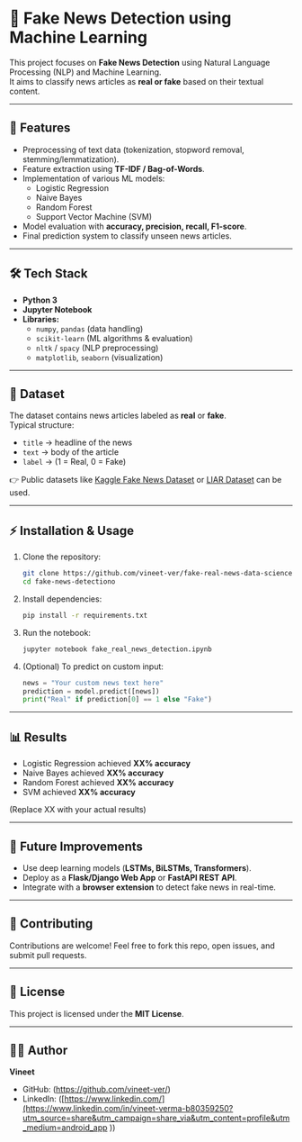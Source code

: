 # 📰 Fake News Detection using Machine Learning

This project focuses on **Fake News Detection** using Natural Language Processing (NLP) and Machine Learning.  
It aims to classify news articles as **real or fake** based on their textual content.

---

## 🚀 Features
- Preprocessing of text data (tokenization, stopword removal, stemming/lemmatization).
- Feature extraction using **TF-IDF / Bag-of-Words**.
- Implementation of various ML models:
  - Logistic Regression
  - Naive Bayes
  - Random Forest
  - Support Vector Machine (SVM)
- Model evaluation with **accuracy, precision, recall, F1-score**.
- Final prediction system to classify unseen news articles.

---

## 🛠️ Tech Stack
- **Python 3**
- **Jupyter Notebook**
- **Libraries:**
  - `numpy`, `pandas` (data handling)
  - `scikit-learn` (ML algorithms & evaluation)
  - `nltk` / `spacy` (NLP preprocessing)
  - `matplotlib`, `seaborn` (visualization)

---

## 📂 Dataset
The dataset contains news articles labeled as **real** or **fake**.  
Typical structure:
- `title` → headline of the news
- `text` → body of the article
- `label` → (1 = Real, 0 = Fake)

👉 Public datasets like [Kaggle Fake News Dataset](https://www.kaggle.com/c/fake-news) or [LIAR Dataset](https://www.cs.ucsb.edu/~william/data/liar_dataset.zip) can be used.

---

## ⚡ Installation & Usage

1. Clone the repository:
   ```bash
   git clone https://github.com/vineet-ver/fake-real-news-data-science-model.git
   cd fake-news-detectiono
   ```

2. Install dependencies:
   ```bash
   pip install -r requirements.txt
   ```

3. Run the notebook:
   ```bash
   jupyter notebook fake_real_news_detection.ipynb
   ```

4. (Optional) To predict on custom input:
   ```python
   news = "Your custom news text here"
   prediction = model.predict([news])
   print("Real" if prediction[0] == 1 else "Fake")
   ```

---

## 📊 Results
- Logistic Regression achieved **XX% accuracy**
- Naive Bayes achieved **XX% accuracy**
- Random Forest achieved **XX% accuracy**
- SVM achieved **XX% accuracy**

(Replace XX with your actual results)

---

## 🔮 Future Improvements
- Use deep learning models (**LSTMs, BiLSTMs, Transformers**).
- Deploy as a **Flask/Django Web App** or **FastAPI REST API**.
- Integrate with a **browser extension** to detect fake news in real-time.

---

## 🤝 Contributing
Contributions are welcome! Feel free to fork this repo, open issues, and submit pull requests.

---

## 📜 License
This project is licensed under the **MIT License**.

---

## 👨‍💻 Author
**Vineet**  
- GitHub: (https://github.com/vineet-ver/)  
- LinkedIn: ([https://www.linkedin.com/](https://www.linkedin.com/in/vineet-verma-b80359250?utm_source=share&utm_campaign=share_via&utm_content=profile&utm_medium=android_app ))  
